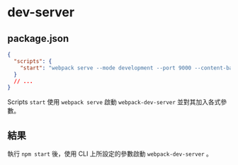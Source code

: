 # dev-server

## package.json

```json
{
  "scripts": {
    "start": "webpack serve --mode development --port 9000 --content-base ./dist --hot --watch-content-base"
  }
  // ...
}
```

Scripts `start` 使用 `webpack serve` 啟動 `webpack-dev-server` 並對其加入各式參數。

## 結果

執行 `npm start` 後，使用 CLI 上所設定的參數啟動 `webpack-dev-server` 。
